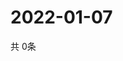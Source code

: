 # 2022-01-07
  共 0条

  <!-- BEGIN -->
  <!-- 最后更新时间Fri Jan 07 2022 17:16:08 GMT+0000 (Coordinated Universal Time) -->
  
  <!-- END -->
  
  